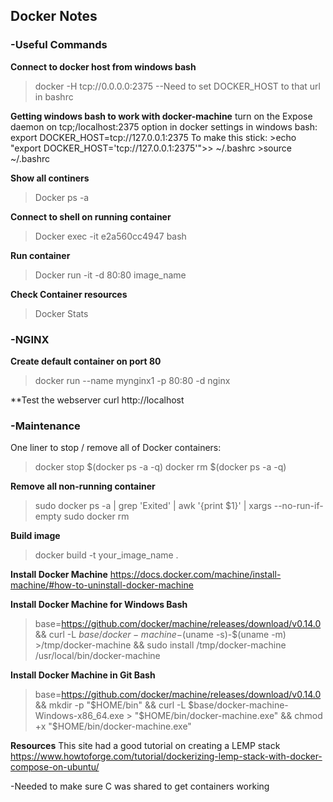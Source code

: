 ## Docker Notes



### -Useful Commands

**Connect to docker host from windows bash**
>docker -H tcp://0.0.0.0:2375
--Need to set DOCKER_HOST to that url in bashrc

**Getting windows bash to work with docker-machine**
turn on the Expose daemon on tcp;/localhost:2375 option in docker settings
in windows bash: export DOCKER_HOST=tcp://127.0.0.1:2375
To make this stick:
    >echo "export DOCKER_HOST='tcp://127.0.0.1:2375'">> ~/.bashrc
    >source ~/.bashrc

**Show all continers**
>Docker ps -a

**Connect to shell on running container**
>Docker exec -it e2a560cc4947 bash

**Run container**
>Docker run -it -d 80:80 image_name

**Check Container resources**
>Docker Stats

### -NGINX

**Create default container on port 80**
>docker run --name mynginx1 -p 80:80 -d nginx

**Test the webserver
curl http://localhost

### -Maintenance
One liner to stop / remove all of Docker containers:
  >docker stop $(docker ps -a -q)
  >docker rm $(docker ps -a -q)
  
**Remove all non-running container**
>sudo  docker ps -a | grep 'Exited' | awk '{print $1}' | xargs --no-run-if-empty sudo docker rm
  
 **Build image**
>docker build -t your_image_name .

**Install Docker Machine**
https://docs.docker.com/machine/install-machine/#how-to-uninstall-docker-machine

**Install Docker Machine for Windows Bash**
>base=https://github.com/docker/machine/releases/download/v0.14.0 &&
>  curl -L $base/docker-machine-$(uname -s)-$(uname -m) >/tmp/docker-machine &&
>  sudo install /tmp/docker-machine /usr/local/bin/docker-machine

**Install Docker Machine in Git Bash**
>base=https://github.com/docker/machine/releases/download/v0.14.0 &&
>  mkdir -p "$HOME/bin" &&
>  curl -L $base/docker-machine-Windows-x86_64.exe > "$HOME/bin/docker-machine.exe" &&
>  chmod +x "$HOME/bin/docker-machine.exe"
  
**Resources**
This site had a good tutorial on creating a LEMP stack
https://www.howtoforge.com/tutorial/dockerizing-lemp-stack-with-docker-compose-on-ubuntu/

-Needed to make sure C was shared to get containers working

  